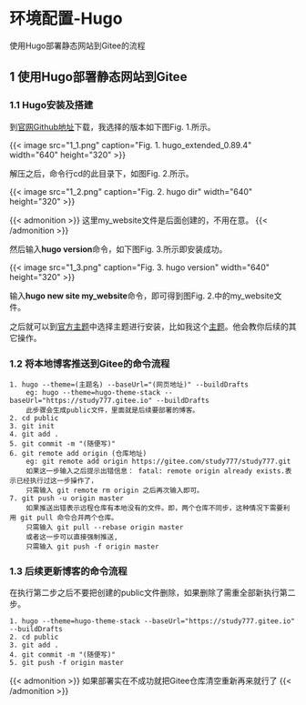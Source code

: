 # 环境配置-Hugo


使用Hugo部署静态网站到Gitee的流程

<!--more-->

## 1 使用Hugo部署静态网站到Gitee

### 1.1 Hugo安装及搭建

到[官网Github地址](https://github.com/gohugoio/hugo)下载，我选择的版本如下图Fig. 1.所示。

{{< image src="1_1.png" caption="Fig. 1. hugo_extended_0.89.4" width="640" height="320" >}}

解压之后，命令行cd的此目录下，如图Fig. 2.所示。

{{< image src="1_2.png" caption="Fig. 2. hugo dir" width="640" height="320" >}}

{{< admonition >}}
这里my_website文件是后面创建的，不用在意。
{{< /admonition >}}

然后输入**hugo version**命令，如下图Fig. 3.所示即安装成功。

{{< image src="1_3.png" caption="Fig. 3. hugo version" width="640" height="320" >}}

输入**hugo new site my_website**命令，即可得到图Fig. 2.中的my_website文件。

之后就可以到[官方主题](https://themes.gohugo.io/)中选择主题进行安装，比如我这个[主题](https://themes.gohugo.io/themes/doit/)。他会教你后续的其它操作。

### 1.2 将本地博客推送到Gitee的命令流程

    1. hugo --theme=(主题名) --baseUrl="(网页地址)" --buildDrafts
        eg: hugo --theme=hugo-theme-stack --baseUrl="https://study777.gitee.io" --buildDrafts
        此步骤会生成public文件，里面就是后续要部署的博客。
    2. cd public
    3. git init                         
    4. git add .   
    5. git commit -m "(随便写)"                
    6. git remote add origin (仓库地址) 
        eg: git remote add origin https://gitee.com/study777/study777.git
        如果这一步输入之后提示出错信息： fatal: remote origin already exists.表示已经执行过这一步操作了，
        只需输入 git remote rm origin 之后再次输入即可。
    7. git push -u origin master    
        如果推送出错表示远程仓库有本地没有的文件。即，两个仓库不同步，这种情况下需要利用 git pull 命令合并两个仓库。
        只需输入 git pull --rebase origin master
        或者这一步可以直接强制推送,
        只需输入 git push -f origin master

### 1.3 后续更新博客的命令流程

在执行第二步之后不要把创建的public文件删除，如果删除了需重全部新执行第二步。

    1. hugo --theme=hugo-theme-stack --baseUrl="https://study777.gitee.io" --buildDrafts
    2. cd public                       
    3. git add .   
    4. git commit -m "(随便写)"                
    5. git push -f origin master    

{{< admonition >}}
如果部署实在不成功就把Gitee仓库清空重新再来就行了
{{< /admonition >}}

